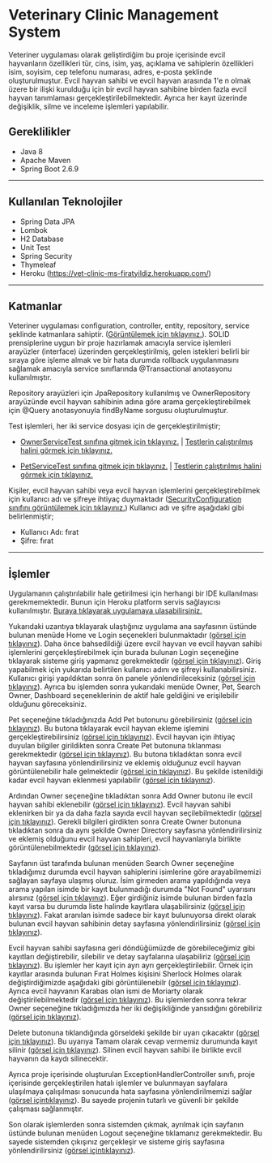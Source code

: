 # Veterinary Clinic Management System
 
Veteriner uygulaması olarak geliştirdiğim bu proje içerisinde evcil hayvanların özellikleri tür, cins, isim, yaş, açıklama ve sahiplerin özellikleri isim, soyisim, cep telefonu numarası, adres, e-posta şeklinde oluşturulmuştur. Evcil hayvan sahibi ve evcil hayvan arasında 1'e n olmak üzere bir ilişki kurulduğu için bir evcil hayvan sahibine birden fazla evcil hayvan tanımlaması gerçekleştirilebilmektedir. Ayrıca her kayıt üzerinde değişiklik, silme ve inceleme işlemleri yapılabilir.

## Gereklilikler

* Java 8
* Apache Maven
* Spring Boot 2.6.9
-----
## Kullanılan Teknolojiler
* Spring Data JPA
* Lombok
* H2 Database
* Unit Test
* Spring Security
* Thymeleaf
* Heroku (https://vet-clinic-ms-firatyildiz.herokuapp.com/)
-----
## Katmanlar
Veteriner uygulaması configuration, controller, entity, repository, service şeklinde katmanlara sahiptir. (<a href="https://github.com/frtyildiz/VeterinaryClinicManagementSystem/blob/main/images/KatmanlarDetayl%C4%B1.png">Görüntülemek için tıklayınız.</a>). SOLID prensiplerine uygun bir proje hazırlamak amacıyla service işlemleri arayüzler (interface) üzerinden gerçekleştirilmiş, gelen istekleri belirli bir sıraya göre işleme almak ve bir hata durumda rollback uygulanmasını sağlamak amacıyla service sınıflarında @Transactional anotasyonu kullanılmıştır. 

Repository arayüzleri için JpaRepository kullanılmış ve OwnerRepository arayüzünde evcil hayvan sahibinin adına göre arama gerçekleştirebilmek için @Query anotasyonuyla findByName sorgusu oluşturulmuştur.

Test işlemleri, her iki service dosyası için de gerçekleştirilmiştir;
- <a href="https://github.com/frtyildiz/VeterinaryClinicManagementSystem/blob/main/VetClinicManagementSystem/src/test/java/com/firatyildiz/VetClinicManagementSystem/service/OwnerServiceTest.java">OwnerServiceTest sınıfına gitmek için tıklayınız.</a> | <a href="https://github.com/frtyildiz/VeterinaryClinicManagementSystem/blob/main/images/OwnerServiceTestResult.png">Testlerin çalıştırılmış halini görmek için tıklayınız.</a>

- <a href="https://github.com/frtyildiz/VeterinaryClinicManagementSystem/blob/main/VetClinicManagementSystem/src/test/java/com/firatyildiz/VetClinicManagementSystem/service/PetServiceTest.java">PetServiceTest sınıfına gitmek için tıklayınız.</a> | <a href="https://github.com/frtyildiz/VeterinaryClinicManagementSystem/blob/main/images/PetServiceTestResult.png">Testlerin çalıştırılmış halini görmek için tıklayınız.</a>

Kişiler, evcil hayvan sahibi veya evcil hayvan işlemlerini gerçekleştirebilmek için kullanıcı adı ve şifreye ihtiyaç duymaktadır (<a href="https://github.com/frtyildiz/VeterinaryClinicManagementSystem/blob/main/VetClinicManagementSystem/src/main/java/com/firatyildiz/VetClinicManagementSystem/configuration/SecurityConfiguration.java">SecurityConfiguration sınıfını görüntülemek için tıklayınız.</a>)
Kullanıcı adı ve şifre aşağıdaki gibi belirlenmiştir;
- Kullanıcı Adı: fırat
- Şifre: fırat
-----
## İşlemler

Uygulamanın çalıştırılabilir hale getirilmesi için herhangi bir IDE kullanılması gerekmemektedir. Bunun için Heroku platform servis sağlayıcısı kullanılmıştır. <a href="https://vet-clinic-ms-firatyildiz.herokuapp.com/">Buraya tıklayarak uygulamaya ulaşabilirsiniz.</a>

Yukarıdaki uzantıya tıklayarak ulaştığınız uygulama ana sayfasının üstünde bulunan menüde Home ve Login seçenekleri bulunmaktadır (<a href="https://github.com/frtyildiz/VeterinaryClinicManagementSystem/blob/main/images/Home.png">görsel için tıklayınız</a>). Daha önce bahsedildiği üzere evcil hayvan ve evcil hayvan sahibi işlemlerini gerçekleştirebilmek için burada bulunan Login seçeneğine tıklayarak sisteme giriş yapmanız gerekmektedir (<a href="https://github.com/frtyildiz/VeterinaryClinicManagementSystem/blob/main/images/Login.png">görsel için tıklayınız</a>). 
Giriş yapabilmek için yukarıda belirtilen kullanıcı adını ve şifreyi kullanabilirsiniz. Kullanıcı girişi yapıldıktan sonra ön panele yönlendirileceksiniz (<a href="https://github.com/frtyildiz/VeterinaryClinicManagementSystem/blob/main/images/Dashboard.png">görsel için tıklayınız</a>). Ayrıca bu işlemden sonra yukarıdaki menüde Owner, Pet, Search Owner, Dashboard seçeneklerinin de aktif hale geldiğini ve erişilebilir olduğunu göreceksiniz.

Pet seçeneğine tıkladığınızda Add Pet butonunu görebilirsiniz (<a href="https://github.com/frtyildiz/VeterinaryClinicManagementSystem/blob/main/images/PetDirectory.png">görsel için tıklayınız</a>). Bu butona tıklayarak evcil hayvan ekleme işlemini gerçekleştirebilirsiniz (<a href="https://github.com/frtyildiz/VeterinaryClinicManagementSystem/blob/main/images/AddPet.png">görsel için tıklayınız</a>). Evcil hayvan için ihtiyaç duyulan bilgiler girildikten sonra Create Pet butonuna tıklanması gerekmektedir (<a href="https://github.com/frtyildiz/VeterinaryClinicManagementSystem/blob/main/images/AddPet2.png">görsel için tıklayınız</a>). Bu butona tıkladıktan sonra evcil hayvan sayfasına yönlendirilirsiniz ve eklemiş olduğunuz evcil hayvan görüntülenebilir hale gelmektedir (<a href="https://github.com/frtyildiz/VeterinaryClinicManagementSystem/blob/main/images/PetDirectory2.png">görsel için tıklayınız</a>). Bu şekilde istenildiği kadar evcil hayvan eklenmesi yapılabilir (<a href="https://github.com/frtyildiz/VeterinaryClinicManagementSystem/blob/main/images/PetDirectory3.png">görsel için tıklayınız</a>).

Ardından Owner seçeneğine tıkladıktan sonra Add Owner butonu ile evcil hayvan sahibi eklenebilir (<a href="https://github.com/frtyildiz/VeterinaryClinicManagementSystem/blob/main/images/OwnerDirectory.png">görsel için tıklayınız</a>). Evcil hayvan sahibi eklenirken bir ya da daha fazla sayıda evcil hayvan seçilebilmektedir (<a href="https://github.com/frtyildiz/VeterinaryClinicManagementSystem/blob/main/images/AddOwner2.png">görsel için tıklayınız</a>). Gerekli bilgileri girdikten sonra Create Owner butonuna tıkladıktan sonra da aynı şekilde Owner Directory sayfasına yönlendirilirsiniz ve eklemiş olduğunu evcil hayvan sahipleri, evcil hayvanlarıyla birlikte görüntülenebilmektedir (<a href="https://github.com/frtyildiz/VeterinaryClinicManagementSystem/blob/main/images/OwnerDirectory3.png">görsel için tıklayınız</a>). 

Sayfanın üst tarafında bulunan menüden Search Owner seçeneğine tıkladığımız durumda evcil hayvan sahiplerini isimlerine göre arayabilmemizi sağlayan sayfaya ulaşmış oluruz. İsim girmeden arama yapıldığında veya arama yapılan isimde bir kayıt bulunmadığı durumda "Not Found" uyarısını alırsınız (<a href="https://github.com/frtyildiz/VeterinaryClinicManagementSystem/blob/main/images/SearchNotFound.png">görsel için tıklayınız</a>). Eğer girdiğiniz isimde bulunan birden fazla kayıt varsa bu durumda liste halinde kayıtlara ulaşabilirsiniz (<a href="https://github.com/frtyildiz/VeterinaryClinicManagementSystem/blob/main/images/SearchList.png">görsel için tıklayınız</a>). Fakat aranılan isimde sadece bir kayıt bulunuyorsa direkt olarak bulunan evcil hayvan sahibinin detay sayfasına yönlendirilirsiniz (<a href="https://github.com/frtyildiz/VeterinaryClinicManagementSystem/blob/main/images/SearchDetail.png">görsel için tıklayınız</a>). 

Evcil hayvan sahibi sayfasına geri döndüğümüzde de görebileceğimiz gibi kayıtları değiştirebilir, silebilir ve detay sayfalarına ulaşabiliriz (<a href="https://github.com/frtyildiz/VeterinaryClinicManagementSystem/blob/main/images/OwnerDirectory3.png">görsel için tıklayınız</a>). Bu işlemler her kayıt için ayrı ayrı gerçekleştirilebilir. Örnek için kayıtlar arasında bulunan Fırat Holmes kişisini Sherlock Holmes olarak değiştirdiğimizde aşağıdaki gibi görüntülenebilr (<a href="https://github.com/frtyildiz/VeterinaryClinicManagementSystem/blob/main/images/UpdateOwner.png">görsel için tıklayınız</a>). Ayrıca evcil hayvanın Karabas olan ismi de Moriarty olarak değiştirilebilmektedir (<a href="https://github.com/frtyildiz/VeterinaryClinicManagementSystem/blob/main/images/UpdatePet.png">görsel için tıklayınız</a>). Bu işlemlerden sonra tekrar Owner seçeneğine tıkladığımızda her iki değişikliğinde yansıdığını görebiliriz (<a href="https://github.com/frtyildiz/VeterinaryClinicManagementSystem/blob/main/images/UpdatePetAndDog.png">görsel için tıklayınız</a>). 

Delete butonuna tıklandığında görseldeki şekilde bir uyarı çıkacaktır (<a href="https://github.com/frtyildiz/VeterinaryClinicManagementSystem/blob/main/images/DeleteMessage.png">görsel için tıklayınız</a>). Bu uyarıya Tamam olarak cevap vermemiz durumunda kayıt silinir (<a href="https://github.com/frtyildiz/VeterinaryClinicManagementSystem/blob/main/images/Delete.png">görsel için tıklayınız</a>). Silinen evcil hayvan sahibi ile birlikte evcil hayvanın da kaydı silinecektir.

Ayrıca proje içerisinde oluşturulan ExceptionHandlerController sınıfı, proje içerisinde gerçekleştirilen hatalı işlemler ve bulunmayan sayfalara ulaşılmaya çalışılması sonucunda hata sayfasına yönlendirilmemizi sağlar (<a href="https://github.com/frtyildiz/VeterinaryClinicManagementSystem/blob/main/images/ErrorPage.png">görsel içintıklayınız</a>). Bu sayede projenin tutarlı ve güvenli bir şekilde çalışması sağlanmıştır.

Son olarak işlemlerden sonra sistemden çıkmak, ayrılmak için sayfanın üstünde bulunan menüden Logout seçeneğine tıklamanız gerekmektedir. Bu sayede sistemden çıkışınız gerçekleşir ve sisteme giriş sayfasına yönlendirilirsiniz (<a href="https://github.com/frtyildiz/VeterinaryClinicManagementSystem/blob/main/images/LogOut.png">görsel içintıklayınız</a>).










